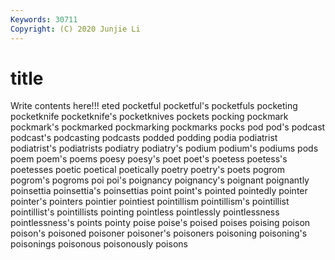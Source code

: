 ```yaml
---
Keywords: 30711
Copyright: (C) 2020 Junjie Li
---
```


# title

Write contents here!!!
eted 
pocketful 
pocketful's 
pocketfuls 
pocketing 
pocketknife 
pocketknife's 
pocketknives
pockets 
pocking 
pockmark 
pockmark's 
pockmarked 
pockmarking 
pockmarks 
pocks 
pod 
pod's
podcast 
podcast's 
podcasting 
podcasts 
podded 
podding 
podia 
podiatrist 
podiatrist's 
podiatrists
podiatry 
podiatry's 
podium 
podium's 
podiums 
pods 
poem 
poem's 
poems 
poesy
poesy's 
poet 
poet's 
poetess 
poetess's 
poetesses 
poetic 
poetical 
poetically 
poetry
poetry's 
poets 
pogrom 
pogrom's 
pogroms 
poi 
poi's 
poignancy 
poignancy's 
poignant
poignantly 
poinsettia 
poinsettia's 
poinsettias 
point 
point's 
pointed 
pointedly 
pointer 
pointer's
pointers 
pointier 
pointiest 
pointillism 
pointillism's 
pointillist 
pointillist's 
pointillists 
pointing 
pointless
pointlessly 
pointlessness 
pointlessness's 
points 
pointy 
poise 
poise's 
poised 
poises 
poising
poison 
poison's 
poisoned 
poisoner 
poisoner's 
poisoners 
poisoning 
poisoning's 
poisonings 
poisonous
poisonously 
poisons 
